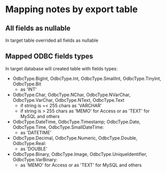 Mapping notes by export table
=============================

All fields as nullable
----------------------
In target table overrided all fields as nullable

Mapped ODBC fields types
------------------------
In target database will created table with fields types:
- OdbcType.BigInt, OdbcType.Int, OdbcType.SmallInt, OdbcType.TinyInt, OdbcType.Bit
	- as 'INT'
- OdbcType.Char, OdbcType.NChar, OdbcType.NVarChar, OdbcType.VarChar, OdbcType.NText, OdbcType.Text
	- if string is =< 255 chars as 'VARCHAR' 
	- if string is > 255 chars as 'MEMO' for Access or as 'TEXT' for MySQL and others
- OdbcType.DateTime, OdbcType.Timestamp; OdbcType.Date, OdbcType.Time, OdbcType.SmallDateTime:
	- as 'DATETIME'
- OdbcType.Decimal, OdbcType.Numeric, OdbcType.Double, OdbcType.Real:
	- as 'DOUBLE'
- OdbcType.Binary, OdbcType.Image, OdbcType.UniqueIdentifier, OdbcType.VarBinary:
	- as 'MEMO' for Access or as 'TEXT' for MySQL and others